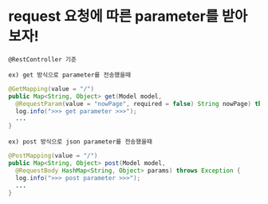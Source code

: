 # request 요청에 따른 parameter를 받아보자!

```
@RestController 기준
```
```
ex) get 방식으로 parameter를 전송했을때
```
```java
@GetMapping(value = "/")
public Map<String, Object> get(Model model,
  @RequestParam(value = "nowPage", required = false) String nowPage) throws Exception {
  log.info(">>> get parameter >>>");
  ...
}
```

```
ex) post 방식으로 json parameter를 전송했을때
```
```java
@PostMapping(value = "/")
public Map<String, Object> post(Model model,
  @RequestBody HashMap<String, Object> params) throws Exception {
  log.info(">>> post parameter >>>");
  ...
}
```

